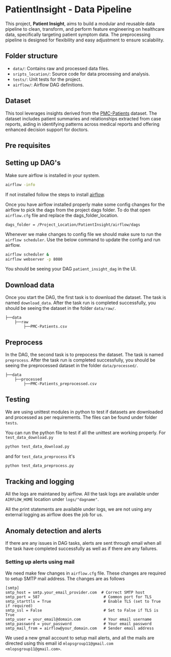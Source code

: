 # PatientInsight - Data Pipeline

This project, **Patient Insight**, aims to build a modular and reusable data pipeline to clean, transform, and perform feature engineering on healthcare data, specifically targeting patient symptom data. The preprocessing pipeline is designed for flexibility and easy adjustment to ensure scalability.

## Folder structure
- `data/`: Contains raw and processed data files.
- `sripts_location/`: Source code for data processing and analysis.
- `tests/`: Unit tests for the project.
- `airflow/`: Airflow DAG definitions.

## Dataset

This tool leverages insights derived from the [PMC-Patients](https://huggingface.co/datasets/zhengyun21/PMC-Patients) dataset. The dataset includes patient summaries and relationships extracted from case reports, aiding in identifying patterns across medical reports and offering enhanced decision support for doctors.

## Pre requisites
## Setting up DAG's

Make sure airflow is installed in your system.

```bash
airflow -info
```

If not installed follow the steps to install [airflow](https://airflow.apache.org/docs/apache-airflow/stable/installation/index.html).

Once you have airflow installed properly make some config changes for the airflow to pick the dags from the project dags folder. To do that open `airflow.cfg` file and replace the dags_folder_location.

```
dags_folder = /Project_Location/PatientInsight/airflow/dags
```

Whenever we make changes to config file we should make sure to run the `airflow scheduler`.
Use the below command to update the config and run airflow.

```bash
airflow scheduler &
airflow webserver -p 8080
```

You should be seeing your DAG `patient_insight_dag` in the UI.

## Download data
Once you start the DAG, the first task is to download the dataset. 
The task is named `download_data`.
After the task run is completed successfully, you should be seeing the dataset in the folder `data/raw/`.

    ├──data
        ├──raw
            ├──PMC-Patients.csv

## Preprocess
In the DAG, the second task is to prepocess the dataset.
The task is named `preprocess`.
After the task run is completed successfully, you should be seeing the preprocessed dataset in the folder `data/processed/`.

    ├──data
        ├──processed
            ├──PMC-Patients_preprocessed.csv

## Testing
We are using unittest modules in python to test if datasets are downloaded and processed as per requirements.
The files can be found under folder `tests`.

You can run the python file to test if all the unittest are working properly.
For `test_data_download.py`

```bash
python test_data_download.py
```

and for `test_data_preprocess` it's

```bash
python test_data_preprocess.py
```

## Tracking and logging
All the logs are maintaned by airflow.
All the task logs are available under `AIRFLOW_HOME` location under `logs/"dagname"`.

All the print statements are available under logs, we are not using any external logging as airflow does the job for us.

## Anomaly detection and alerts
If there are any issues in DAG tasks, alerts are sent through email when all the task have completed successfully as well as if there are any failures.

### Setting up alerts using mail
We need make few changes in `airflow.cfg` file.
These changes are required to setup SMTP mail address.
The changes are as follows

```
[smtp]
smtp_host = smtp.your_email_provider.com  # Correct SMTP host
smtp_port = 587                            # Common port for TLS
smtp_starttls = True                       # Enable TLS (set to True if required)
smtp_ssl = False                           # Set to False if TLS is True
smtp_user = your_email@domain.com          # Your email username
smtp_password = your_password              # Your email password
smtp_mail_from = airflow@your_domain.com   # Sender email address
```

We used a new gmail account to setup mail alerts, and all the mails are directed using this email id `mlopsgroup11@gmail.com <mlopsgroup11@gmail.com>`.
